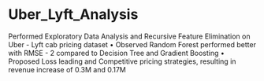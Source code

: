 # Uber_Lyft_Analysis
 Performed Exploratory Data Analysis and Recursive Feature Elimination on Uber - Lyft cab pricing dataset • Observed Random Forest performed better with RMSE - 2 compared to Decision Tree and Gradient Boosting • Proposed Loss leading and Competitive pricing strategies, resulting in revenue increase of 0.3M and 0.17M
